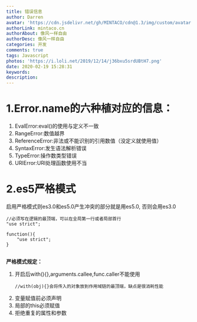 ```yaml
---
title: 错误信息
author: Darren
avatar: 'https://cdn.jsdelivr.net/gh/MINTACO/cdn@1.3/img/custom/avatar.jpg'
authorLink: mintaco.cn
authorAbout: 像风一样自由
authorDesc: 像风一样自由
categories: 开发
comments: true
tags: Javascript
photos: 'https://i.loli.net/2019/12/14/j36bxu5srdUBtH7.png'
date: 2020-02-19 15:28:31
keywords:
description:
---
```

# 1.Error.name的六种植对应的信息：
1. EvalError:eval()的使用与定义不一致
2. RangeError:数值越界
3. ReferenceError:非法或不能识别的引用数值（没定义就使用值）
4. SyntaxError:发生语法解析错误
5. TypeError:操作数类型错误
6. URIError:URI处理函数使用不当


# 2.es5严格模式
启用严格模式则es3.0和es5.0产生冲突的部分就是用es5.0, 否则会用es3.0
```
//必须写在逻辑的最顶端，可以在全局第一行或者局部首行
"use strict";

function(){
    "use strict";
}


```  
**严格模式规定：**  
1. 开启后with(){},arguments.callee,func.caller不能使用
   ```
   //with(obj){}会将传入的对象放到作用域链的最顶端，缺点是很消耗性能
   ```
2. 变量赋值前必须声明
3. 局部的this必须赋值
4. 拒绝重复的属性和参数
